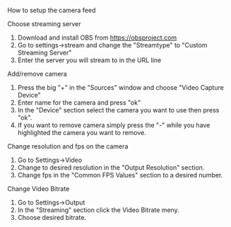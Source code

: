 How to setup the camera feed

Choose streaming server
1. Download and install OBS from <https://obsproject.com>
2. Go to settings->stream and change the "Streamtype" to "Custom Streaming Server"
3. Enter the server you will stream to in the URL line

Add/remove camera
1. Press the big "+" in the "Sources" window and choose "Video Capture Device"
2. Enter name for the camera and press "ok"
3. In the "Device" section select the camera you want to use then press "ok".
4. If you want to remove camera simply press the "-" while you have highlighted the camera you want to remove.

Change resolution and fps on the camera
1. Go to Settings->Video
2. Change to desired resolution in the "Output Resolution" section.
3. Change fps in the "Common FPS Values" section to a desired number.

Change Video Bitrate
1. Go to Settings->Output
2. In the "Streaming" section click the Video Bitrate meny.
3. Choose desired bitrate.
